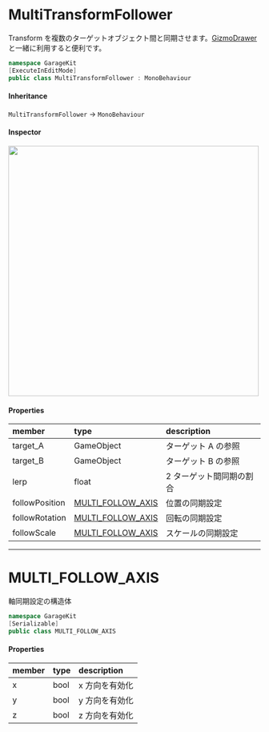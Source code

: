 # MultiTransformFollower

Transform を複数のターゲットオブジェクト間と同期させます。[GizmoDrawer](~/Scripts_ja/Utils/Debug/GizmoDrawer.md) と一緒に利用すると便利です。

```csharp
namespace GarageKit
[ExecuteInEditMode]
public class MultiTransformFollower : MonoBehaviour
```

#### Inheritance

`MultiTransformFollower` -> `MonoBehaviour`

#### Inspector

<img src="~/image/script_reference/multitransformfollower_inspector.png" width="500px"/>

#### Properties

|member|type|description|
|:--|:--|:--|
|target_A|GameObject|ターゲット A の参照|
|target_B|GameObject|ターゲット B の参照|
|lerp|float|2 ターゲット間同期の割合|
|followPosition|[MULTI_FOLLOW_AXIS](#multi_follow_axis)|位置の同期設定|
|followRotation|[MULTI_FOLLOW_AXIS](#multi_follow_axis)|回転の同期設定|
|followScale|[MULTI_FOLLOW_AXIS](#multi_follow_axis)|スケールの同期設定|

---

# MULTI_FOLLOW_AXIS

軸同期設定の構造体

```csharp
namespace GarageKit
[Serializable]
public class MULTI_FOLLOW_AXIS
```

#### Properties

|member|type|description|
|:--|:--|:--|
|x|bool|x 方向を有効化|
|y|bool|y 方向を有効化|
|z|bool|z 方向を有効化|
